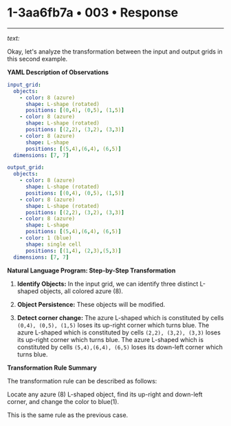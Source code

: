 # 1-3aa6fb7a • 003 • Response

---

*text:*

Okay, let's analyze the transformation between the input and output grids in this second example.

**YAML Description of Observations**

```yaml
input_grid:
  objects:
    - color: 8 (azure)
      shape: L-shape (rotated)
      positions: [(0,4), (0,5), (1,5)]
    - color: 8 (azure)
      shape: L-shape (rotated)
      positions: [(2,2), (3,2), (3,3)]
    - color: 8 (azure)
      shape: L-shape
      positions: [(5,4),(6,4), (6,5)]
  dimensions: [7, 7]

output_grid:
  objects:
    - color: 8 (azure)
      shape: L-shape (rotated)
      positions: [(0,4), (0,5), (1,5)]
    - color: 8 (azure)
      shape: L-shape (rotated)
      positions: [(2,2), (3,2), (3,3)]
    - color: 8 (azure)
      shape: L-shape
      positions: [(5,4),(6,4), (6,5)]
    - color: 1 (blue)
      shape: single cell
      positions: [(1,4), (2,3),(5,3)]
  dimensions: [7, 7]
```

**Natural Language Program: Step-by-Step Transformation**

1.  **Identify Objects:** In the input grid, we can identify three distinct L-shaped objects, all colored azure (8).

2.  **Object Persistence:** These objects will be modified.

3.  **Detect corner change:** The azure L-shaped which is constituted by cells `(0,4), (0,5), (1,5)` loses its up-right corner which turns blue. The azure L-shaped which is constituted by cells `(2,2), (3,2), (3,3)` loses its up-right corner which turns blue. The azure L-shaped which is constituted by cells `(5,4),(6,4), (6,5)` loses its down-left corner which turns blue.

**Transformation Rule Summary**

The transformation rule can be described as follows:

Locate any azure (8) L-shaped object, find its up-right and down-left corner, and change the color to blue(1).

This is the same rule as the previous case.

